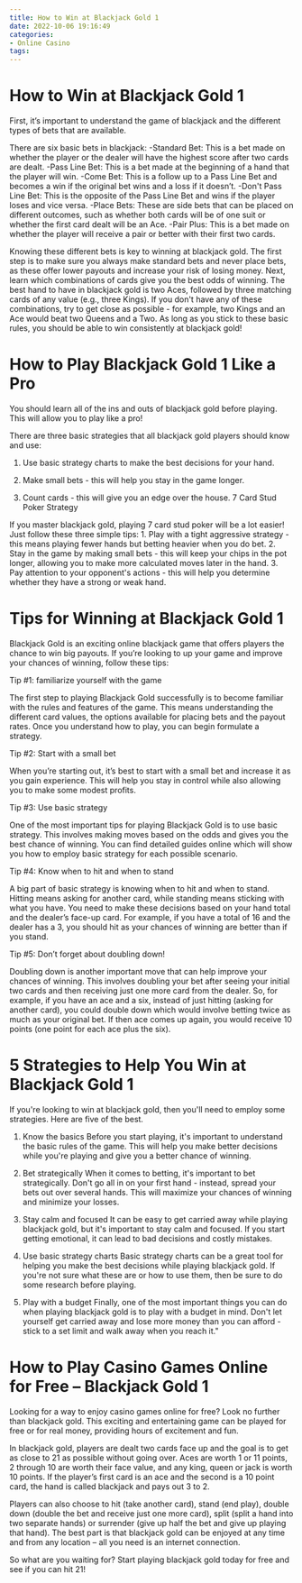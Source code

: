 ```yaml
---
title: How to Win at Blackjack Gold 1
date: 2022-10-06 19:16:49
categories:
- Online Casino
tags:
---
```



#  How to Win at Blackjack Gold 1

First, it’s important to understand the game of blackjack and the different types of bets that are available.

There are six basic bets in blackjack: 
-Standard Bet: This is a bet made on whether the player or the dealer will have the highest score after two cards are dealt. 
-Pass Line Bet: This is a bet made at the beginning of a hand that the player will win. 
-Come Bet: This is a follow up to a Pass Line Bet and becomes a win if the original bet wins and a loss if it doesn’t. 
-Don't Pass Line Bet: This is the opposite of the Pass Line Bet and wins if the player loses and vice versa. 
-Place Bets: These are side bets that can be placed on different outcomes, such as whether both cards will be of one suit or whether the first card dealt will be an Ace. 
-Pair Plus: This is a bet made on whether the player will receive a pair or better with their first two cards.

Knowing these different bets is key to winning at blackjack gold. The first step is to make sure you always make standard bets and never place bets, as these offer lower payouts and increase your risk of losing money. Next, learn which combinations of cards give you the best odds of winning. The best hand to have in blackjack gold is two Aces, followed by three matching cards of any value (e.g., three Kings). If you don't have any of these combinations, try to get close as possible - for example, two Kings and an Ace would beat two Queens and a Two. As long as you stick to these basic rules, you should be able to win consistently at blackjack gold!

#  How to Play Blackjack Gold 1 Like a Pro

You should learn all of the ins and outs of blackjack gold before playing. This will allow you to play like a pro!

There are three basic strategies that all blackjack gold players should know and use:

1. Use basic strategy charts to make the best decisions for your hand.

2. Make small bets - this will help you stay in the game longer.

3. Count cards - this will give you an edge over the house.
7 Card Stud Poker Strategy 

 

 If you master blackjack gold, playing 7 card stud poker will be a lot easier! Just follow these three simple tips: 1. Play with a tight aggressive strategy - this means playing fewer hands but betting heavier when you do bet. 2. Stay in the game by making small bets - this will keep your chips in the pot longer, allowing you to make more calculated moves later in the hand. 3. Pay attention to your opponent's actions - this will help you determine whether they have a strong or weak hand.

#  Tips for Winning at Blackjack Gold 1

Blackjack Gold is an exciting online blackjack game that offers players the chance to win big payouts. If you’re looking to up your game and improve your chances of winning, follow these tips:

Tip #1: familiarize yourself with the game

The first step to playing Blackjack Gold successfully is to become familiar with the rules and features of the game. This means understanding the different card values, the options available for placing bets and the payout rates. Once you understand how to play, you can begin formulate a strategy.

Tip #2: Start with a small bet

When you’re starting out, it’s best to start with a small bet and increase it as you gain experience. This will help you stay in control while also allowing you to make some modest profits.

Tip #3: Use basic strategy

One of the most important tips for playing Blackjack Gold is to use basic strategy. This involves making moves based on the odds and gives you the best chance of winning. You can find detailed guides online which will show you how to employ basic strategy for each possible scenario.

Tip #4: Know when to hit and when to stand

A big part of basic strategy is knowing when to hit and when to stand. Hitting means asking for another card, while standing means sticking with what you have. You need to make these decisions based on your hand total and the dealer’s face-up card. For example, if you have a total of 16 and the dealer has a 3, you should hit as your chances of winning are better than if you stand.

Tip #5: Don’t forget about doubling down!

Doubling down is another important move that can help improve your chances of winning. This involves doubling your bet after seeing your initial two cards and then receiving just one more card from the dealer. So, for example, if you have an ace and a six, instead of just hitting (asking for another card), you could double down which would involve betting twice as much as your original bet. If then ace comes up again, you would receive 10 points (one point for each ace plus the six).

#  5 Strategies to Help You Win at Blackjack Gold 1 

If you're looking to win at blackjack gold, then you'll need to employ some strategies. Here are five of the best.

1. Know the basics
Before you start playing, it's important to understand the basic rules of the game. This will help you make better decisions while you're playing and give you a better chance of winning.

2. Bet strategically
When it comes to betting, it's important to bet strategically. Don't go all in on your first hand - instead, spread your bets out over several hands. This will maximize your chances of winning and minimize your losses.

3. Stay calm and focused
It can be easy to get carried away while playing blackjack gold, but it's important to stay calm and focused. If you start getting emotional, it can lead to bad decisions and costly mistakes.

4. Use basic strategy charts
Basic strategy charts can be a great tool for helping you make the best decisions while playing blackjack gold. If you're not sure what these are or how to use them, then be sure to do some research before playing.

5. Play with a budget
Finally, one of the most important things you can do when playing blackjack gold is to play with a budget in mind. Don't let yourself get carried away and lose more money than you can afford - stick to a set limit and walk away when you reach it."

#  How to Play Casino Games Online for Free – Blackjack Gold 1

Looking for a way to enjoy casino games online for free? Look no further than blackjack gold. This exciting and entertaining game can be played for free or for real money, providing hours of excitement and fun.

In blackjack gold, players are dealt two cards face up and the goal is to get as close to 21 as possible without going over. Aces are worth 1 or 11 points, 2 through 10 are worth their face value, and any king, queen or jack is worth 10 points. If the player’s first card is an ace and the second is a 10 point card, the hand is called blackjack and pays out 3 to 2.

Players can also choose to hit (take another card), stand (end play), double down (double the bet and receive just one more card), split (split a hand into two separate hands) or surrender (give up half the bet and give up playing that hand). The best part is that blackjack gold can be enjoyed at any time and from any location – all you need is an internet connection.

So what are you waiting for? Start playing blackjack gold today for free and see if you can hit 21!